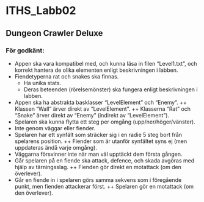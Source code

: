 # ITHS_Labb02
## Dungeon Crawler Deluxe

### För godkänt:
+ Appen ska vara kompatibel med, och kunna läsa in filen “Level1.txt”, och korrekt hantera de olika elementen enligt beskrivningen i labben.
+ Fiendetyperna rat och snakes ska finnas.
  + Ha unika stats.
  + Deras beteenden (rörelsemönster) ska fungera enligt beskrivningen i labben.
+ Appen ska ha abstrakta basklasser “LevelElement” och “Enemy”.
 ++ Klassen “Wall” ärver direkt av “LevelElement”.
 ++ Klasserna “Rat” och “Snake” ärver direkt av “Enemy” (indirekt av “LevelElement”).
+ Spelaren ska kunna flytta ett steg per omgång (upp/ner/höger/vänster).
+ Inte genom väggar eller fiender.
+ Spelaren har ett synfält som sträcker sig i en radie 5 steg bort från spelarens position.
 ++ Fiender som är utanför synfältet syns ej (men uppdateras ändå varje omgång).
 + Väggarna försvinner inte när man väl upptäckt dem första gången.
+ Går spelaren på en fiende ska attack, defence, och skada avgöras med hjälp av tärningsslag.
 ++ Fienden gör direkt en motattack (om den överlever).
+ Går en fiende in i spelaren görs samma sekvens som i föregående punkt, men fienden attackerar först.
 ++ Spelaren gör en motattack (om den överlever).
